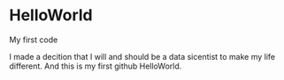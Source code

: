 # HelloWorld
My first code

I made a decition that I will and should be a data sicentist to make my life different.
And this is my first github HelloWorld.

